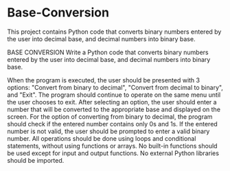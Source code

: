 # Base-Conversion
This project contains Python code that converts binary numbers entered by the user into decimal base, and decimal numbers into binary base.

BASE CONVERSION
Write a Python code that converts binary numbers entered by the user into decimal base, and decimal numbers into binary base.

When the program is executed, the user should be presented with 3 options: "Convert from binary to decimal", "Convert from decimal to binary", and "Exit". The program should continue to operate on the same menu until the user chooses to exit.
After selecting an option, the user should enter a number that will be converted to the appropriate base and displayed on the screen.
For the option of converting from binary to decimal, the program should check if the entered number contains only 0s and 1s. If the entered number is not valid, the user should be prompted to enter a valid binary number.
All operations should be done using loops and conditional statements, without using functions or arrays.
No built-in functions should be used except for input and output functions.
No external Python libraries should be imported.
